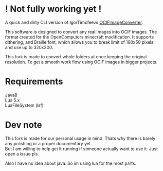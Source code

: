 # ! Not fully working yet !

A quick and dirty CLI version of IgorTimofeevs [OCIFImageConverter](https://github.com/IgorTimofeev/OCIFImageConverter).

This software is designed to convert any real images into OCIF images. The format created for the OpenComputers minecraft modification. It supports dithering, and Braille font, which allows you to break limit of 160x50 pixels and use up to 320x200.

This fork is made to convert whole folders at once keeping the original resolution. To get a smooth work flow using OCIF images in bigger projects.

# Requirements
Java8  
Lua 5.x  
LuaFileSystem (lsf)  

# Dev note
This fork is made for our personal usage in mind. Thats why there is barely any polishing or a proper documentary yet.  
But I am willing to help get it running if someone actually want to use it. Just open a issue pls.

Also I have no idea about java. So im using lua for the most parts.